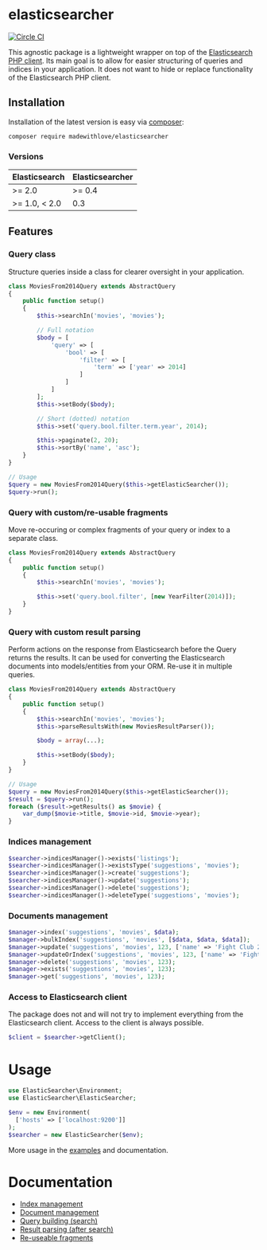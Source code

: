 # elasticsearcher

[![Circle CI](https://circleci.com/gh/madewithlove/elasticsearcher.svg?style=svg)](https://circleci.com/gh/madewithlove/elasticsearcher)

This agnostic package is a lightweight wrapper on top of the [Elasticsearch PHP client](http://www.elastic.co/guide/en/elasticsearch/client/php-api/current/index.html).
Its main goal is to allow for easier structuring of queries and indices in your application. It does not want to hide or replace
functionality of the Elasticsearch PHP client.

## Installation

Installation of the latest version is easy via [composer](https://getcomposer.org/):

```
composer require madewithlove/elasticsearcher
```

### Versions

| Elasticsearch | Elasticsearcher |
|---------------|-----------------|
| >= 2.0        | >= 0.4          |
| >= 1.0, < 2.0 | 0.3             |

## Features

### Query class

Structure queries inside a class for clearer oversight in your application.

```php
class MoviesFrom2014Query extends AbstractQuery
{
	public function setup()
	{
		$this->searchIn('movies', 'movies');

		// Full notation
		$body = [
			'query' => [
				'bool' => [
					'filter' => [
						'term' => ['year' => 2014]
					]
				]
			]
		];
		$this->setBody($body);

		// Short (dotted) notation
		$this->set('query.bool.filter.term.year', 2014);

		$this->paginate(2, 20);
		$this->sortBy('name', 'asc');
	}
}

// Usage
$query = new MoviesFrom2014Query($this->getElasticSearcher());
$query->run();
```

### Query with custom/re-usable fragments

Move re-occuring or complex fragments of your query or index to a separate class.

```php
class MoviesFrom2014Query extends AbstractQuery
{
	public function setup()
	{
		$this->searchIn('movies', 'movies');

		$this->set('query.bool.filter', [new YearFilter(2014)]);
	}
}
```

### Query with custom result parsing

Perform actions on the response from Elasticsearch before the Query returns the results. It can be used for converting
the Elasticsearch documents into models/entities from your ORM. Re-use it in multiple queries.

```php
class MoviesFrom2014Query extends AbstractQuery
{
	public function setup()
	{
		$this->searchIn('movies', 'movies');
		$this->parseResultsWith(new MoviesResultParser());

		$body = array(...);

		$this->setBody($body);
	}
}

// Usage
$query = new MoviesFrom2014Query($this->getElasticSearcher());
$result = $query->run();
foreach ($result->getResults() as $movie) {
	var_dump($movie->title, $movie->id, $movie->year);
}
```

### Indices management

```php
$searcher->indicesManager()->exists('listings');
$searcher->indicesManager()->existsType('suggestions', 'movies');
$searcher->indicesManager()->create('suggestions');
$searcher->indicesManager()->update('suggestions');
$searcher->indicesManager()->delete('suggestions');
$searcher->indicesManager()->deleteType('suggestions', 'movies');
```

### Documents management

```php
$manager->index('suggestions', 'movies', $data);
$manager->bulkIndex('suggestions', 'movies', [$data, $data, $data]);
$manager->update('suggestions', 'movies', 123, ['name' => 'Fight Club 2014']);
$manager->updateOrIndex('suggestions', 'movies', 123, ['name' => 'Fight Club 2014']);
$manager->delete('suggestions', 'movies', 123);
$manager->exists('suggestions', 'movies', 123);
$manager->get('suggestions', 'movies', 123);
```

### Access to Elasticsearch client

The package does not and will not try to implement everything from the Elasticsearch client. Access to the client is
always possible.

```php
$client = $searcher->getClient();
```

# Usage

```php
use ElasticSearcher\Environment;
use ElasticSearcher\ElasticSearcher;

$env = new Environment(
  ['hosts' => ['localhost:9200']]
);
$searcher = new ElasticSearcher($env);
```

More usage in the [examples](./examples) and documentation.

# Documentation

* [Index management](./docs/index-management.md)
* [Document management](./docs/document-management.md)
* [Query building (search)](./docs/query-building.md)
* [Result parsing (after search)](./docs/result-parsing.md)
* [Re-useable fragments](./docs/re-useable-fragments.md)
